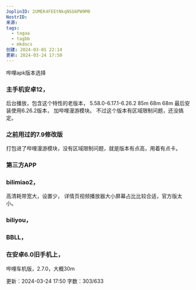```yaml
---
JoplinID: 2UMEK4FEEtNkqNSG6PW9M0
NostrID: 
来源: 
tags:
  - tagaa
  - tagbb
  - mkdocs
创建: 2024-03-01 22:14
更新: 2024-03-24 17:50
---
```

哔哩apk版本选择

### 主手机安卓12，
后台播放，包含这个特性的老版本，
5.58.0-6.17.1-6.26.2
85m  68m  68m
最后安装使用6.26.2版本，
加哔哩漫游模块。
不过这个版本有区域限制问题，还没搞定。

### 之前用过的7.9修改版

打包进了哔哩漫游模块，没有区域限制问题，就是版本有点高，用着有点卡。

### 第三方APP

### bilimiao2，
高清耗带宽大，设置少，
详情页视频播放器大小屏幕占比比较合适，官方版太小。

### biliyou，

### BBLL，



### 在安卓6.0旧手机上，
哔哩车机版，2.7.0，大概30m



更新：2024-03-24 17:50 字数：303/633
